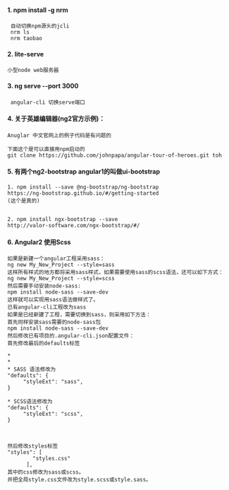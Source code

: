 
#### 1. npm install -g nrm

     自动切换npm源头的jcli
     nrm ls
     nrm taobao


#### 2. lite-serve 
	小型node web服务器

#### 3. ng serve --port 3000


     angular-cli 切换serve端口


#### 4. 关于英雄编辑器(ng2官方示例)：

	Anuglar 中文官网上的例子代码是有问题的 
	
	下面这个是可以直接用npm启动的
	git clone https://github.com/johnpapa/angular-tour-of-heroes.git toh



#### 5. 有两个ng2-bootstrap angular1的叫做ui-bootstrap

	1. npm install --save @ng-bootstrap/ng-bootstrap
	https://ng-bootstrap.github.io/#/getting-started
	(这个是真的)
	
	
	2. npm install ngx-bootstrap --save
	http://valor-software.com/ngx-bootstrap/#/


#### 6. Angular2 使用Scss

          
	如果是新建一个angular工程采用sass：
	ng new My_New_Project --style=sass
	这样所有样式的地方都将采用sass样式，如果需要使用sass的scss语法，还可以如下方式：
	ng new My_New_Project --style=scss
	然后需要手动安装node-sass:
	npm install node-sass --save-dev
	这样就可以实现用sass语法做样式了。
	已有angular-cli工程改为sass
	如果是已经新建了工程，需要切换到sass，则采用如下方法：
	首先同样安装sass需要的node-sass包
	npm install node-sass --save-dev 
	然后修改已有项目的.angular-cli.json配置文件：
	首先修改最后的defaults标签

	* 
	* 
	* SASS 语法修改为
	"defaults": {
	     "styleExt": "sass",
	}

	* SCSS语法修改为
	"defaults": {
	     "styleExt": "scss",
	}



	然后修改styles标签
	"styles": [
	        "styles.css"
	      ],
	其中的css修改为sass或scss。
	并把全局style.css文件改为style.scss或style.sass。
